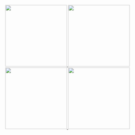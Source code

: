 <p align="center">
  <a href="https://github.com/git-huunhan/">
    <img width=200 src="https://i.pinimg.com/originals/27/8c/80/278c8023527cf8a4cc12e033e20b1433.gif" />
     <img width=200 src="https://i.pinimg.com/originals/27/8c/80/278c8023527cf8a4cc12e033e20b1433.gif" />
     <img width=200 src="https://i.pinimg.com/originals/27/8c/80/278c8023527cf8a4cc12e033e20b1433.gif" />
     <img width=200 src="https://i.pinimg.com/originals/27/8c/80/278c8023527cf8a4cc12e033e20b1433.gif" />
  </a>
</p>

<!--
**git-huunhan/git-huunhan** is a ✨ _special_ ✨ repository because its `README.md` (this file) appears on your GitHub profile.

Here are some ideas to get you started:

- 🔭 I’m currently working on ...
- 🌱 I’m currently learning ...
- 👯 I’m looking to collaborate on ...
- 🤔 I’m looking for help with ...
- 💬 Ask me about ...
- 📫 How to reach me: ...
- 😄 Pronouns: ...
- ⚡ Fun fact: ...
-->
